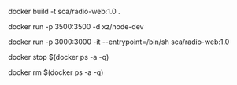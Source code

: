 docker build -t sca/radio-web:1.0 .

docker run -p 3500:3500 -d xz/node-dev

docker run -p 3000:3000 -it --entrypoint=/bin/sh sca/radio-web:1.0

docker stop $(docker ps -a -q)

docker rm $(docker ps -a -q)
